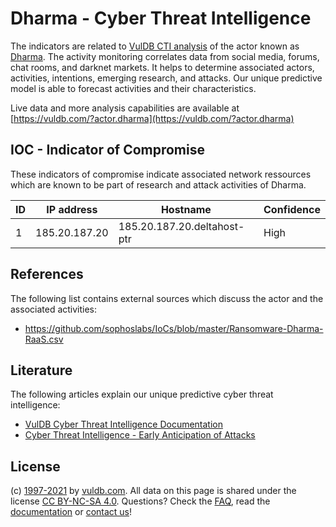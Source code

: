 # Dharma - Cyber Threat Intelligence

The indicators are related to [VulDB CTI analysis](https://vuldb.com/?doc.cti) of the actor known as [Dharma](https://vuldb.com/?actor.dharma). The activity monitoring correlates data from social media, forums, chat rooms, and darknet markets. It helps to determine associated actors, activities, intentions, emerging research, and attacks. Our unique predictive model is able to forecast activities and their characteristics.

Live data and more analysis capabilities are available at [https://vuldb.com/?actor.dharma](https://vuldb.com/?actor.dharma)

## IOC - Indicator of Compromise

These indicators of compromise indicate associated network ressources which are known to be part of research and attack activities of Dharma.

ID | IP address | Hostname | Confidence
-- | ---------- | -------- | ----------
1 | 185.20.187.20 | 185.20.187.20.deltahost-ptr | High

## References

The following list contains external sources which discuss the actor and the associated activities:

* https://github.com/sophoslabs/IoCs/blob/master/Ransomware-Dharma-RaaS.csv

## Literature

The following articles explain our unique predictive cyber threat intelligence:

* [VulDB Cyber Threat Intelligence Documentation](https://vuldb.com/?doc.cti)
* [Cyber Threat Intelligence - Early Anticipation of Attacks](https://www.scip.ch/en/?labs.20201022)

## License

(c) [1997-2021](https://vuldb.com/?doc.changelog) by [vuldb.com](https://vuldb.com/?doc.about). All data on this page is shared under the license [CC BY-NC-SA 4.0](https://creativecommons.org/licenses/by-nc-sa/4.0/). Questions? Check the [FAQ](https://vuldb.com/?doc.faq), read the [documentation](https://vuldb.com/?doc) or [contact us](https://vuldb.com/?contact)!
